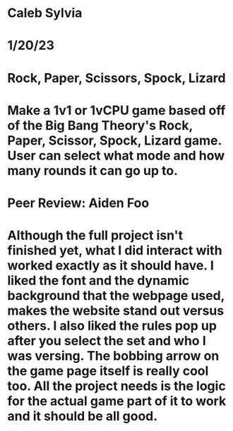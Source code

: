 # Caleb Sylvia
# 1/20/23
# Rock, Paper, Scissors, Spock, Lizard
# Make a 1v1 or 1vCPU game based off of the Big Bang Theory's Rock, Paper, Scissor, Spock, Lizard game. User can select what mode and how many rounds it can go up to.
# Peer Review: Aiden Foo
# Although the full project isn't finished yet, what I did interact with worked exactly as it should have. I liked the font and the dynamic background that the webpage used, makes the website stand out versus others. I also liked the rules pop up after you select the set and who I was versing. The bobbing arrow on the game page itself is really cool too.  All the project needs is the logic for the actual game part of it to work and it should be all good. 